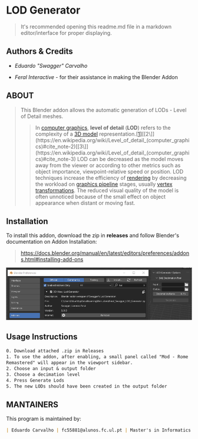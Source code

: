 # LOD Generator

> It's recommended opening this readme.md file in a markdown editor/interface for proper displaying.



## Authors & Credits

- *Eduardo "Swagger" Carvalho*

- *Feral Interactive* - for their assistance in making the Blender Addon

  

ABOUT
---------------

> This Blender addon allows the automatic generation of LODs - Level of Detail meshes.
>
> > In [computer graphics](https://en.wikipedia.org/wiki/Computer_graphics), **level of detail** (**LOD**) refers to the complexity of a [3D model](https://en.wikipedia.org/wiki/3D_model) representation.[[1\]](https://en.wikipedia.org/wiki/Level_of_detail_(computer_graphics)#cite_note-1)[[2\]](https://en.wikipedia.org/wiki/Level_of_detail_(computer_graphics)#cite_note-2)[[3\]](https://en.wikipedia.org/wiki/Level_of_detail_(computer_graphics)#cite_note-3) LOD can be decreased as the model moves away from the viewer or  according to other metrics such as object importance, viewpoint-relative speed or position. LOD techniques increase the efficiency of [rendering](https://en.wikipedia.org/wiki/Rendering_(computer_graphics)) by decreasing the workload on [graphics pipeline](https://en.wikipedia.org/wiki/Graphics_pipeline) stages, usually [vertex transformations](https://en.wikipedia.org/wiki/Vertex_transformations). The reduced visual quality of the model is often unnoticed because of  the small effect on object appearance when distant or moving fast.

Installation
---------------

To install this addon, download the zip in **releases** and follow Blender's documentation on Addon Installation:

> https://docs.blender.org/manual/en/latest/editors/preferences/addons.html#installing-add-ons

![Installation](images/addon_installation.png)

## Usage Instructions

	0. Download attached .zip in Releases
	1. To use the addon, after enabling, a small panel called "Mod - Rome Remastered" will appear in the viewport sidebar.
	2. Choose an input & output folder
	3. Choose a decimation level
	4. Press Generate Lods
	5. The new LODs should have been created in the output folder

MANTAINERS
---------------

This program is maintained by:

```markdown
| Eduardo Carvalho | fc55881@alunos.fc.ul.pt | Master's in Informatics | FCUL |
```
